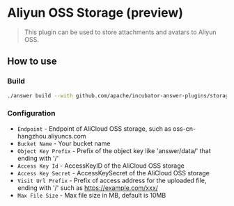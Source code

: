# Aliyun OSS Storage (preview)
> This plugin can be used to store attachments and avatars to Aliyun OSS.

## How to use

### Build
```bash
./answer build --with github.com/apache/incubator-answer-plugins/storage-aliyunoss
```

### Configuration
- `Endpoint` -  Endpoint of AliCloud OSS storage, such as oss-cn-hangzhou.aliyuncs.com
- `Bucket Name` - Your bucket name
- `Object Key Prefix` - Prefix of the object key like 'answer/data/' that ending with '/'
- `Access Key Id` - AccessKeyID of the AliCloud OSS storage
- `Access Key Secret` - AccessKeySecret of the AliCloud OSS storage
- `Visit Url Prefix` - Prefix of access address for the uploaded file, ending with '/' such as https://example.com/xxx/
- `Max File Size` - Max file size in MB, default is 10MB